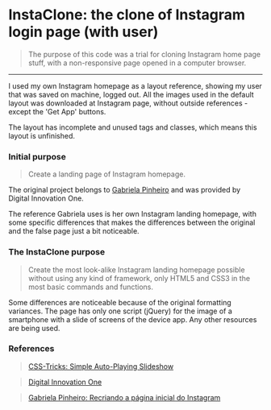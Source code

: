 # InstaClone: the clone of Instagram login page (with user)

> The purpose of this code was a trial for cloning Instagram home page stuff, with a non-responsive page opened in a computer browser.

---

I used my own Instagram homepage as a layout reference, showing my user that was saved on machine, logged out. All the images used in the default layout was downloaded at Instagram page, without outside references - except the 'Get App' buttons.

The layout has incomplete and unused tags and classes, which means this layout is unfinished. 

### Initial purpose

> Create a landing page of Instagram homepage.

The original project belongs to [Gabriela Pinheiro](https://github.com/SpruceGabriela) and was provided by Digital Innovation One.

The reference Gabriela uses is her own Instagram landing homepage, with some specific differences that makes the differences between the original and the false page just a bit noticeable.

### The InstaClone purpose

> Create the most look-alike Instagram landing homepage possible without using any kind of framework, only HTML5 and CSS3 in the most basic commands and functions.

Some differences are noticeable because of the original formatting variances. The page has only one script (jQuery) for the image of a smartphone with a slide of screens of the device app. Any other resources are being used.

### References

> [CSS-Tricks: Simple Auto-Playing Slideshow](https://css-tricks.com/snippets/jquery/simple-auto-playing-slideshow/)

> [Digital Innovation One](http://www.digitalinnovation.one/)

> [Gabriela Pinheiro: Recriando a página inicial do Instagram](https://github.com/SpruceGabriela)